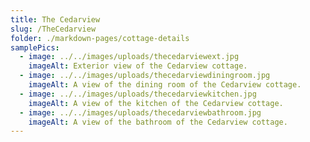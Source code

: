 ```yaml
---
title: The Cedarview
slug: /TheCedarview
folder: ./markdown-pages/cottage-details
samplePics:
  - image: ../../images/uploads/thecedarviewext.jpg
    imageAlt: Exterior view of the Cedarview cottage.
  - image: ../../images/uploads/thecedarviewdiningroom.jpg
    imageAlt: A view of the dining room of the Cedarview cottage.
  - image: ../../images/uploads/thecedarviewkitchen.jpg
    imageAlt: A view of the kitchen of the Cedarview cottage.
  - image: ../../images/uploads/thecedarviewbathroom.jpg
    imageAlt: A view of the bathroom of the Cedarview cottage.
---
```

